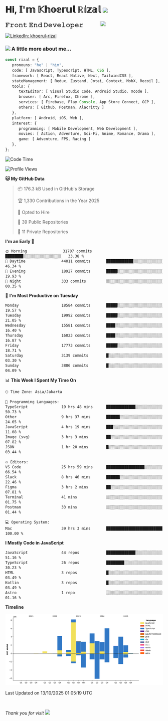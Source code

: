 <h1> 𝐇𝐢, 𝕀'𝕞 𝕂𝕙𝕠𝕖𝕣𝕦𝕝 ℝ𝕚𝕫𝕒𝕝 <img src="https://media.giphy.com/media/mGcNjsfWAjY5AEZNw6/giphy.gif" width="50"></h1>
<img align='right' src="https://media.giphy.com/media/v1.Y2lkPTc5MGI3NjExOWI2ajR2NGJubzBsZHFuaHMwajRrcDNsNXJwOG8yb3F0NjhkNXF4OSZlcD12MV9pbnRlcm5hbF9naWZfYnlfaWQmY3Q9cw/fkZukR450RQ1qnGaq9/giphy.gif" width="200">
<strong style="font-size:20px;">𝙵𝚛𝚘𝚗𝚝 𝙴𝚗𝚍 𝙳𝚎𝚟𝚎𝚕𝚘𝚙𝚎𝚛</strong>
</p></em>

[![LinkedIn: khoerul-rizal](https://img.shields.io/badge/khoerul--rizal-blue?style=flat-square&logo=Linkedin&logoColor=white&link=https://www.linkedin.com/in/khoerul-rizal/)](https://www.linkedin.com/in/khoerul-rizal/)

### <img src="https://media.giphy.com/media/VgCDAzcKvsR6OM0uWg/giphy.gif" width="50"> A little more about me...

```typescript
const rizal = {
   pronouns: "he" | "him",
   code: [ Javascript, Typescript, HTML, CSS ],
   framework: [ React, React Native, Next, TailwindCSS ],
   stateManagement: [ Redux, Zustand, Jotai, Context, MobX, Recoil ],
   tools: {
      textEditor: [ Visual Studio Code, Android Studio, Xcode ],
      browser: [ Arc, Firefox, Chrome ],
      services: [ Firebase, Play Console, App Store Connect, GCP ],
      others: [ Github, Postman, Alacritty ]
   },
   platform: [ Android, iOS, Web ],
   interest: {
      programming: [ Mobile Development, Web Development ],
      movies: [ Action, Adventure, Sci-Fi, Anime, Romance, Drama ],
      game: [ Adventure, FPS, Racing ]
   },
};
```

<!--START_SECTION:waka-->
![Code Time](http://img.shields.io/badge/Code%20Time-4%2C178%20hrs%2032%20mins-blue)

![Profile Views](http://img.shields.io/badge/Profile%20Views-0-blue)

**🐱 My GitHub Data** 

> 📦 176.3 kB Used in GitHub's Storage 
 > 
> 🏆 1,330 Contributions in the Year 2025
 > 
> 💼 Opted to Hire
 > 
> 📜 39 Public Repositories 
 > 
> 🔑 11 Private Repositories 
 > 
**I'm an Early 🐤** 

```text
🌞 Morning                31707 commits       ████████░░░░░░░░░░░░░░░░░   33.38 % 
🌆 Daytime                44011 commits       ████████████░░░░░░░░░░░░░   46.34 % 
🌃 Evening                18927 commits       █████░░░░░░░░░░░░░░░░░░░░   19.93 % 
🌙 Night                  333 commits         ░░░░░░░░░░░░░░░░░░░░░░░░░   00.35 % 
```
📅 **I'm Most Productive on Tuesday** 

```text
Monday                   18584 commits       █████░░░░░░░░░░░░░░░░░░░░   19.57 % 
Tuesday                  19992 commits       █████░░░░░░░░░░░░░░░░░░░░   21.05 % 
Wednesday                15581 commits       ████░░░░░░░░░░░░░░░░░░░░░   16.40 % 
Thursday                 16023 commits       ████░░░░░░░░░░░░░░░░░░░░░   16.87 % 
Friday                   17773 commits       █████░░░░░░░░░░░░░░░░░░░░   18.71 % 
Saturday                 3139 commits        █░░░░░░░░░░░░░░░░░░░░░░░░   03.30 % 
Sunday                   3886 commits        █░░░░░░░░░░░░░░░░░░░░░░░░   04.09 % 
```


📊 **This Week I Spent My Time On** 

```text
🕑︎ Time Zone: Asia/Jakarta

💬 Programming Languages: 
TypeScript               19 hrs 48 mins      █████████████░░░░░░░░░░░░   50.73 % 
Other                    9 hrs 37 mins       ██████░░░░░░░░░░░░░░░░░░░   24.65 % 
JavaScript               4 hrs 19 mins       ███░░░░░░░░░░░░░░░░░░░░░░   11.08 % 
Image (svg)              3 hrs 3 mins        ██░░░░░░░░░░░░░░░░░░░░░░░   07.82 % 
JSON                     1 hr 20 mins        █░░░░░░░░░░░░░░░░░░░░░░░░   03.44 % 

🔥 Editors: 
VS Code                  25 hrs 59 mins      █████████████████░░░░░░░░   66.54 % 
Slack                    8 hrs 46 mins       ██████░░░░░░░░░░░░░░░░░░░   22.46 % 
Figma                    3 hrs 2 mins        ██░░░░░░░░░░░░░░░░░░░░░░░   07.81 % 
Terminal                 41 mins             ░░░░░░░░░░░░░░░░░░░░░░░░░   01.75 % 
Postman                  33 mins             ░░░░░░░░░░░░░░░░░░░░░░░░░   01.44 % 

💻 Operating System: 
Mac                      39 hrs 3 mins       █████████████████████████   100.00 % 
```

**I Mostly Code in JavaScript** 

```text
JavaScript               44 repos            █████████████░░░░░░░░░░░░   51.16 % 
TypeScript               26 repos            ████████░░░░░░░░░░░░░░░░░   30.23 % 
HTML                     3 repos             █░░░░░░░░░░░░░░░░░░░░░░░░   03.49 % 
Kotlin                   3 repos             █░░░░░░░░░░░░░░░░░░░░░░░░   03.49 % 
Astro                    1 repo              ░░░░░░░░░░░░░░░░░░░░░░░░░   01.16 % 
```



**Timeline**

![Lines of Code chart](https://raw.githubusercontent.com/khoerulrizal/khoerulrizal/main/assets/bar_graph.png)


 Last Updated on 13/10/2025 01:05:19 UTC
<!--END_SECTION:waka-->
</details>
<br/>

<em>Thank you for visit</em> <img src="https://media.giphy.com/media/v1.Y2lkPTc5MGI3NjExcHdvNm1qZWtjaGw0ZjdwM3Z3NnY2dHlueTVuODBta2FiY20wM2YybSZlcD12MV9pbnRlcm5hbF9naWZfYnlfaWQmY3Q9cw/tV25tpdKqdFa9x81k2/giphy.gif" width="40">
